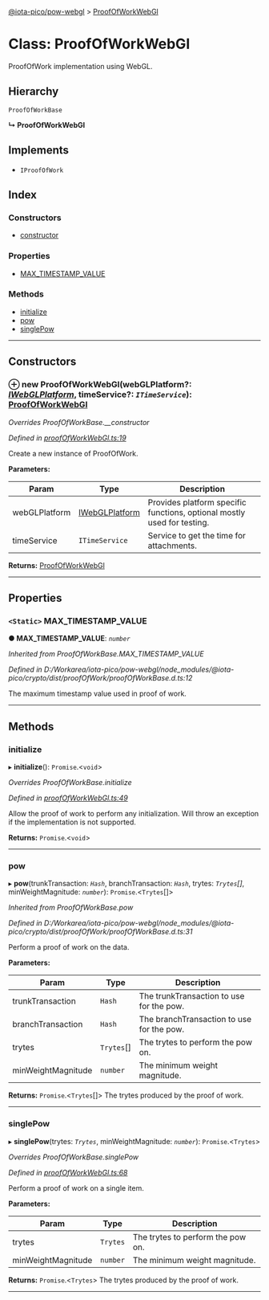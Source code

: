 [@iota-pico/pow-webgl](../README.md) > [ProofOfWorkWebGl](../classes/proofofworkwebgl.md)

# Class: ProofOfWorkWebGl

ProofOfWork implementation using WebGL.

## Hierarchy

 `ProofOfWorkBase`

**↳ ProofOfWorkWebGl**

## Implements

* `IProofOfWork`

## Index

### Constructors

* [constructor](proofofworkwebgl.md#constructor)

### Properties

* [MAX_TIMESTAMP_VALUE](proofofworkwebgl.md#max_timestamp_value)

### Methods

* [initialize](proofofworkwebgl.md#initialize)
* [pow](proofofworkwebgl.md#pow)
* [singlePow](proofofworkwebgl.md#singlepow)

---

## Constructors

<a id="constructor"></a>

### ⊕ **new ProofOfWorkWebGl**(webGLPlatform?: *[IWebGLPlatform](../interfaces/iwebglplatform.md)*, timeService?: *`ITimeService`*): [ProofOfWorkWebGl](proofofworkwebgl.md)

*Overrides ProofOfWorkBase.__constructor*

*Defined in [proofOfWorkWebGl.ts:19](https://github.com/iota-pico/pow-webgl/blob/f1201de/src/proofOfWorkWebGl.ts#L19)*

Create a new instance of ProofOfWork.

**Parameters:**

| Param | Type | Description |
| ------ | ------ | ------ |
| webGLPlatform | [IWebGLPlatform](../interfaces/iwebglplatform.md)   |  Provides platform specific functions, optional mostly used for testing. |
| timeService | `ITimeService`   |  Service to get the time for attachments. |

**Returns:** [ProofOfWorkWebGl](proofofworkwebgl.md)

---

## Properties

<a id="max_timestamp_value"></a>

### `<Static>` MAX_TIMESTAMP_VALUE

**●  MAX_TIMESTAMP_VALUE**:  *`number`* 

*Inherited from ProofOfWorkBase.MAX_TIMESTAMP_VALUE*

*Defined in D:/Workarea/iota-pico/pow-webgl/node_modules/@iota-pico/crypto/dist/proofOfWork/proofOfWorkBase.d.ts:12*

The maximum timestamp value used in proof of work.

___

## Methods

<a id="initialize"></a>

###  initialize

▸ **initialize**(): `Promise`.<`void`>

*Overrides ProofOfWorkBase.initialize*

*Defined in [proofOfWorkWebGl.ts:49](https://github.com/iota-pico/pow-webgl/blob/f1201de/src/proofOfWorkWebGl.ts#L49)*

Allow the proof of work to perform any initialization. Will throw an exception if the implementation is not supported.

**Returns:** `Promise`.<`void`>

___

<a id="pow"></a>

###  pow

▸ **pow**(trunkTransaction: *`Hash`*, branchTransaction: *`Hash`*, trytes: *`Trytes`[]*, minWeightMagnitude: *`number`*): `Promise`.<`Trytes`[]>

*Inherited from ProofOfWorkBase.pow*

*Defined in D:/Workarea/iota-pico/pow-webgl/node_modules/@iota-pico/crypto/dist/proofOfWork/proofOfWorkBase.d.ts:31*

Perform a proof of work on the data.

**Parameters:**

| Param | Type | Description |
| ------ | ------ | ------ |
| trunkTransaction | `Hash`   |  The trunkTransaction to use for the pow. |
| branchTransaction | `Hash`   |  The branchTransaction to use for the pow. |
| trytes | `Trytes`[]   |  The trytes to perform the pow on. |
| minWeightMagnitude | `number`   |  The minimum weight magnitude. |

**Returns:** `Promise`.<`Trytes`[]>
The trytes produced by the proof of work.

___

<a id="singlepow"></a>

###  singlePow

▸ **singlePow**(trytes: *`Trytes`*, minWeightMagnitude: *`number`*): `Promise`.<`Trytes`>

*Overrides ProofOfWorkBase.singlePow*

*Defined in [proofOfWorkWebGl.ts:68](https://github.com/iota-pico/pow-webgl/blob/f1201de/src/proofOfWorkWebGl.ts#L68)*

Perform a proof of work on a single item.

**Parameters:**

| Param | Type | Description |
| ------ | ------ | ------ |
| trytes | `Trytes`   |  The trytes to perform the pow on. |
| minWeightMagnitude | `number`   |  The minimum weight magnitude. |

**Returns:** `Promise`.<`Trytes`>
The trytes produced by the proof of work.

___

